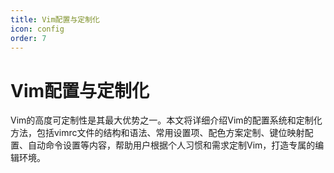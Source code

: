 ```yaml
---
title: Vim配置与定制化
icon: config
order: 7
---
```


# Vim配置与定制化

Vim的高度可定制性是其最大优势之一。本文将详细介绍Vim的配置系统和定制化方法，包括vimrc文件的结构和语法、常用设置项、配色方案定制、键位映射配置、自动命令设置等内容，帮助用户根据个人习惯和需求定制Vim，打造专属的编辑环境。

